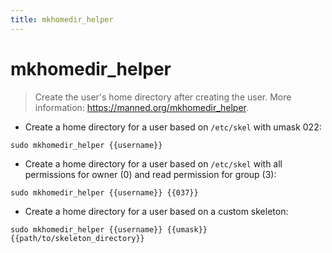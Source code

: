 ```yaml
---
title: mkhomedir_helper
---
```

# mkhomedir_helper

> Create the user's home directory after creating the user.
> More information: <https://manned.org/mkhomedir_helper>.

- Create a home directory for a user based on `/etc/skel` with umask 022:

`sudo mkhomedir_helper {{username}}`

- Create a home directory for a user based on `/etc/skel` with all permissions for owner (0) and read permission for group (3):

`sudo mkhomedir_helper {{username}} {{037}}`

- Create a home directory for a user based on a custom skeleton:

`sudo mkhomedir_helper {{username}} {{umask}} {{path/to/skeleton_directory}}`
